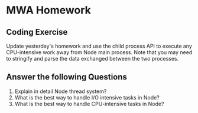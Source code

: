 # MWA Homework
## Coding Exercise
Update yesterday's homework and use the child process API to execute any CPU-intensive work away from Node main process. Note that you may need to stringify and parse the data exchanged between the two processes.
  
## Answer the following Questions
1. Explain in detail Node thread system?
2. What is the best way to handle I/O intensive tasks in Node?
3. What is the best way to handle CPU-intensive tasks in Node?
